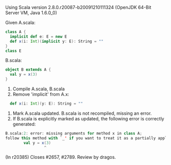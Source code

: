 Using Scala version 2.8.0.r20087-b20091210111324 (OpenJDK 64-Bit Server VM, Java 1.6.0_0)

Given A.scala:
```scala
class A {
  implicit def e: E = new E
  def x(i: Int)(implicit y: E): String = ""
}
class E
```

B.scala:
```scala
object B extends A {
  val y = x(3)
}
```

 1. Compile A.scala, B.scala
 1. Remove 'implicit' from A.x:
```scala
  def x(i: Int)(y: E): String = ""
```
 1. Mark A.scala updated.  B.scala is not recompiled, missing an error.
 1. If B.scala is explicitly marked as updated, the following error is correctly generated:
```scala
B.scala:2: error: missing arguments for method x in class A;
follow this method with `_' if you want to treat it as a partially applied function
        val y = x(3)
                 ^
```
(In r20385) Closes #2657, #2789. Review by dragos.
